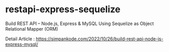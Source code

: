 # restapi-express-sequelize
Build REST API – Node.js, Express &amp; MySQL Using Sequelize as Object Relational Mapper (ORM)

Detail Article : https://simpankode.com/2022/10/26/build-rest-api-node-js-express-mysql/
